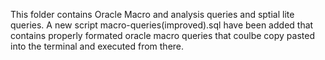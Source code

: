 This folder contains Oracle Macro and analysis queries and sptial lite queries.
A new script macro-queries(improved).sql have been added that contains properly formated oracle macro queries that coulbe copy pasted into the terminal and executed from there.


